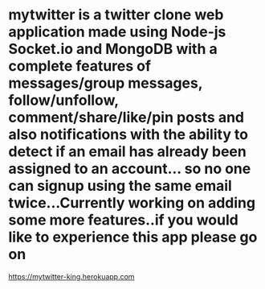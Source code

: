 # mytwitter is a twitter clone web application made using Node-js Socket.io and MongoDB with a complete features of messages/group messages, follow/unfollow, comment/share/like/pin posts and also notifications with the ability to detect if an email has already been assigned to an account... so no one can signup using the same email twice...Currently working on adding some more features..if you would like to experience this app please go on
https://mytwitter-king.herokuapp.com
